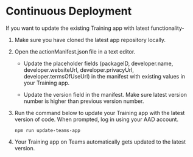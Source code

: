 # Continuous Deployment

If you want to update the existing Training app with latest
functionality-

1.  Make sure you have cloned the latest app repository locally.

2.  Open the actionManifest.json file in a text editor.

    -   Update the placeholder fields (packageID, developer.[]()name,
        developer.websiteUrl, developer.privacyUrl,
        developer.termsOfUseUrl) in the manifest with existing values in
        your Training app.

    -   Update the version field in the manifest. Make sure latest
        version number is higher than previous version number.

3.  Run the command below to update your Training app with the latest
    version of code. When prompted, log in using your AAD account.

    `npm run update-teams-app` 

4.  Your Training app on Teams automatically gets updated to the latest
    version.